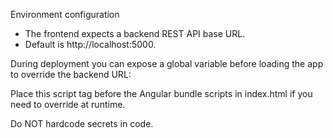Environment configuration

- The frontend expects a backend REST API base URL.
- Default is http://localhost:5000.

During deployment you can expose a global variable before loading the app to override the backend URL:

<script>
  window.__APP_API_BASE_URL__ = 'https://your-backend.example.com';
</script>

Place this script tag before the Angular bundle scripts in index.html if you need to override at runtime.

Do NOT hardcode secrets in code.
